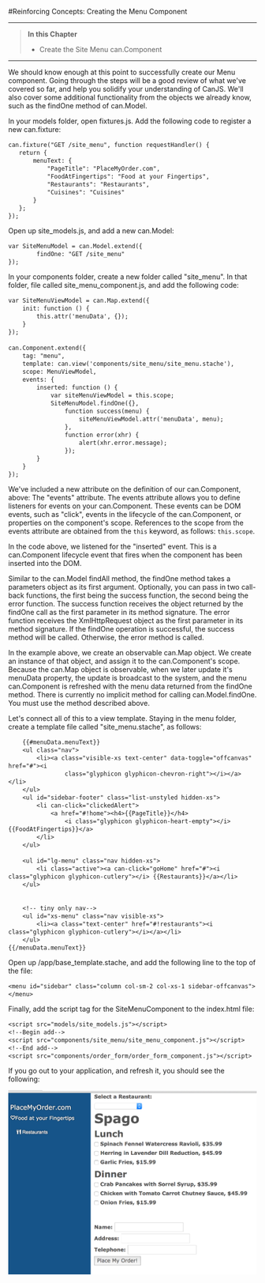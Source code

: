 #Reinforcing Concepts: Creating the Menu Component

- - - -
>**In this Chapter**
> - Create the Site Menu can.Component

- - -

We should know enough at this point to successfully create our Menu component. Going through the steps will be a good review of what we've covered so far, and help you solidify your understanding of CanJS. We'll also cover some additional functionality from the objects we already know, such as the findOne method of can.Model.

In your models folder, open fixtures.js. Add the following code to register a new can.fixture:

	can.fixture("GET /site_menu", function requestHandler() {
       return {
           menuText: {
               "PageTitle": "PlaceMyOrder.com",
               "FoodAtFingertips": "Food at your Fingertips",
               "Restaurants": "Restaurants",
               "Cuisines": "Cuisines"
           }
       };
    });

Open up site_models.js, and add a new can.Model:

    var SiteMenuModel = can.Model.extend({
            findOne: "GET /site_menu"
    });

In your components folder, create a new folder called "site_menu". In that folder, file called site_menu_component.js, and add the following code:

	var SiteMenuViewModel = can.Map.extend({
        init: function () {
            this.attr('menuData', {});
        }
    });

    can.Component.extend({
        tag: "menu",
        template: can.view('components/site_menu/site_menu.stache'),
        scope: MenuViewModel,
        events: {
            inserted: function () {
                var siteMenuViewModel = this.scope;
                SiteMenuModel.findOne({},
                    function success(menu) {
                        siteMenuViewModel.attr('menuData', menu);
                    },
                    function error(xhr) {
                        alert(xhr.error.message);
                    });
            }
        }
    });

We've included a new attribute on the definition of our can.Component, above: The "events" attribute. The events attribute allows you to define listeners for events on your can.Component. These events can be DOM events, such as "click", events in the lifecycle of the can.Component, or properties on the component's scope. References to the scope from the events attribute are obtained from the `this` keyword, as follows: `this.scope`.

In the code above, we listened for the "inserted" event. This is a can.Component lifecycle event that fires when the component has been inserted into the DOM.

Similar to the can.Model findAll method, the findOne method takes a parameters object as its first argument. Optionally, you can pass in two call-back functions, the first being the success function, the second being the error function. The success function receives the object returned by the findOne call as the first parameter in its method signature. The error function receives the XmlHttpRequest object as the first parameter in its method signature. If the findOne operation is successful, the success method will be called. Otherwise, the error method is called.

In the example above, we create an observable can.Map object. We create an instance of that object, and assign it to the can.Component's scope. Because the can.Map object is observable, when we later update it's menuData property, the update is broadcast to the system, and the menu can.Component is refreshed with the menu data returned from the findOne method. There is currently no implicit method for calling can.Model.findOne. You must use the method described above.

Let's connect all of this to a view template. Staying in the menu folder, create a template file called "site_menu.stache", as follows:

        {{#menuData.menuText}}
        <ul class="nav">
            <li><a class="visible-xs text-center" data-toggle="offcanvas" href="#"><i
                    class="glyphicon glyphicon-chevron-right"></i></a></li>
        </ul>
        <ul id="sidebar-footer" class="list-unstyled hidden-xs">
            <li can-click="clickedAlert">
                <a href="#!home"><h4>{{PageTitle}}</h4>
                    <i class="glyphicon glyphicon-heart-empty"></i>{{FoodAtFingertips}}</a>
            </li>
        </ul>

        <ul id="lg-menu" class="nav hidden-xs">
            <li class="active"><a can-click="goHome" href="#"><i class="glyphicon glyphicon-cutlery"></i> {{Restaurants}}</a></li>
        </ul>


        <!-- tiny only nav-->
        <ul id="xs-menu" class="nav visible-xs">
            <li><a class="text-center" href="#!restaurants"><i class="glyphicon glyphicon-cutlery"></i></a></li>
        </ul>
    {{/menuData.menuText}}

Open up /app/base_template.stache, and add the following line to the top of the file:

	<menu id="sidebar" class="column col-sm-2 col-xs-1 sidebar-offcanvas"></menu>

Finally, add the script tag for the SiteMenuComponent to the index.html file:

    <script src="models/site_models.js"></script>
    <!--Begin add-->
    <script src="components/site_menu/site_menu_component.js"></script>
    <!--End add-->
    <script src="components/order_form/order_form_component.js"></script>

If you go out to your application, and refresh it, you should see the following:

![](images/6_reinforcing_concepts/MenuComponentAdded.png)